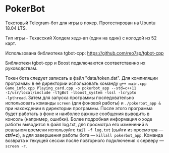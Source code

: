 # PokerBot
Текстовый Telegram-бот для игры в покер. Протестирован на Ubuntu 18.04 LTS. 

Тип игры - Техасский Холдем хедз-ап (один на один) с колодой из 52 карт.

Использована библиотека tgbot-cpp: https://github.com/reo7sp/tgbot-cpp

Библиотеки tgbot-cpp и Boost подключаются соответственно их руководствам. 

Токен бота следует записать в файл "data/token.dat". Для компиляции программы в её директории использовать команду <code>g++ main.cpp Game_info.cpp Playing_card.cpp -o pokerbot_app --std=c++11 -I/usr/local/include -lTgBot -lboost_system -lssl -lcrypto -lpthread</code>. Затем для запуска программы последовательно использовать команды <code>screen</code> (для фоновой работы) и <code>./pokerbot_app &</code> при нахождении в директории программы. После этого программа будет работать в фоне и наиболее важные сообщения выводить в консоль (например, ошибки). Более подробная информация о ходе работы выводится в файл log.txt, для просмотра его изменений в реальном времени используйте <code>tail -f log.txt</code> (выйти из просмотра — ***ctrl+c***), а для завершения работы бота — <code>killall pokerbot_app</code>. Команда возврата к текущей сессии после повторного подключения к серверу — <code>screen -r</code>.
